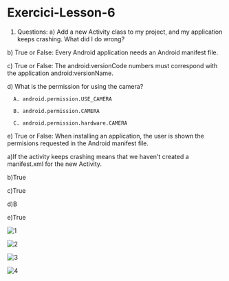 # Exercici-Lesson-6

1. Questions:
  a) Add a new Activity class to my project, and my application keeps crashing. What did I do wrong?
  
  b) True or False: Every Android application needs an Android manifest file.
  
  c) True or False: The android:versionCode numbers must correspond with the application android:versionName.
  
  d) What is the permission for using the camera?
  
      A. android.permission.USE_CAMERA
      
      B. android.permission.CAMERA
      
      C. android.permission.hardware.CAMERA      
      
  e) True or False: When installing an application, the user is shown the permisions requested in the Android manifest file.
  
  
  a)If the activity keeps crashing means that we haven't created a manifest.xml for the new Activity.  
  
  b)True
  
  c)True
  
  d)B
  
  e)True
  
  
  
  
![1](https://user-images.githubusercontent.com/91748429/204331707-5c151bff-f5de-4c9d-b5d0-31727aefe9d4.PNG)

![2](https://user-images.githubusercontent.com/91748429/204331720-bfb1c56d-17ea-4f6c-9eda-d54321ac75ae.PNG)

![3](https://user-images.githubusercontent.com/91748429/204331727-1b13011d-fb4f-44c4-9f0e-2993891ca0df.PNG)

![4](https://user-images.githubusercontent.com/91748429/204331737-5e4be6ff-a5d1-412d-83f2-2e6695ed37b2.PNG)
